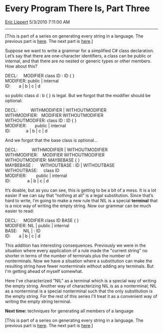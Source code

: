<div id="page">

# Every Program There Is, Part Three

[Eric Lippert](https://social.msdn.microsoft.com/profile/Eric%20Lippert) 5/3/2010 7:11:00 AM

-----

<div id="content">

<div class="mine">

\[This is part of a series on generating every string in a language. The previous part is [here](http://blogs.msdn.com/b/ericlippert/archive/2010/04/29/every-program-there-is-part-two.aspx). The next part is [here](http://blogs.msdn.com/b/ericlippert/archive/2010/05/06/every-program-there-is-part-four.aspx).\]

Suppose we want to write a grammar for a simplified C\# class declaration. Let’s say that there are one-character identifiers, a class can be public or internal, and that there are no nested or generic types or other members. How about this?

<span class="code"> </span>

DECL:     MODIFIER class ID : ID { }  
MODIFIER: public | internal  
ID:       a | b | c | d

so <span class="code">public class d : b { }</span> is legal. But we forgot that the modifier should be optional:

<span class="code"> </span>

DECL:           WITHMODIFIER | WITHOUTMODIFIER  
WITHMODIFIER:   MODIFIER WITHOUTMODIFIER  
WITHOUTMODIFER: class ID : ID { }  
MODIFIER:       public | internal  
ID:             a | b | c | d

And we forgot that the base class is optional…

<span class="code"> </span>

DECL:            WITHMODIFIER | WITHOUTMODIFIER  
WITHMODIFIER:    MODIFIER WITHOUTMODIFIER  
WITHOUTMODIFIER: MAYBEBASE { }  
MAYBEBASE :      WITHOUTBASE : ID | WITHOUTBASE  
WITHOUTBASE:     class ID  
MODIFIER:        public | internal  
ID:              a | b | c | d

It’s doable, but as you can see, this is getting to be a bit of a mess. It is a lot easier if we can say that “nothing at all” is a legal substitution. Since that’s hard to write, I’m going to make a new rule that <span class="code">NIL</span> is a special **terminal** that is a nice way of writing the empty string. Now our grammar can be much easier to read:

<span class="code"> </span>

DECL:     MODIFIER class ID BASE { }  
MODIFIER: NIL | public | internal  
BASE:     NIL | : ID  
ID:       a | b | c | d

This addition has interesting consequences. Previously we were in the situation where every application of a rule made the "current string" no shorter in terms of the number of terminals plus the number of nonterminals. Now we have a situation where a substitution can make the resulting string have fewer nonterminals without adding any terminals. But I'm getting ahead of myself somewhat.

Here I've characterized "NIL" as a terminal which is a special way of writing the empty string. Another way of characterizing NIL is as a nonterminal; NIL as a nonterminal is a special nonterminal such that the only substitution is the empty string. For the rest of this series I'll treat it as a convenient way of writing the empty string terminal.

**Next time:** techniques for generating all members of a language

\[This is part of a series on generating every string in a language. The previous part is [here](http://blogs.msdn.com/b/ericlippert/archive/2010/04/29/every-program-there-is-part-two.aspx). The next part is [here](http://blogs.msdn.com/b/ericlippert/archive/2010/05/06/every-program-there-is-part-four.aspx).\]

</div>

</div>

</div>

